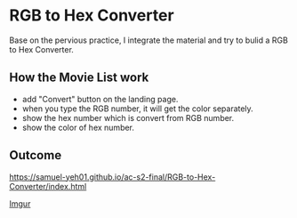 # RGB to Hex Converter
Base on the pervious practice, I integrate the material and try to bulid a RGB to Hex Converter. 

## How the Movie List work
- add "Convert" button on the landing page.
- when you type the RGB number, it will get the color separately.
- show the hex number which is convert from RGB number.
- show the color of hex number.

## Outcome
https://samuel-yeh01.github.io/ac-s2-final/RGB-to-Hex-Converter/index.html

[Imgur](https://i.imgur.com/GlloTLf.png)
